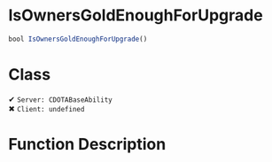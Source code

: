 # IsOwnersGoldEnoughForUpgrade
```js
bool IsOwnersGoldEnoughForUpgrade()
```
# Class
✔ `Server: CDOTABaseAbility`  
✖ `Client: undefined`  

# Function Description

